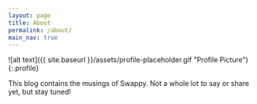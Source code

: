 ```yaml
---
layout: page
title: About
permalink: /about/
main_nav: true
---
```


![alt text]({{ site.baseurl }}/assets/profile-placeholder.gif "Profile Picture"){:.profile}

This blog contains the musings of Swappy. Not a whole lot to say or share yet, but stay tuned!